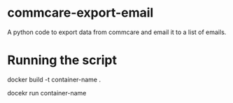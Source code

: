 # commcare-export-email
A python code to export data from commcare and email it to a list of emails.

# Running the script

docker build -t container-name .

docekr run container-name
